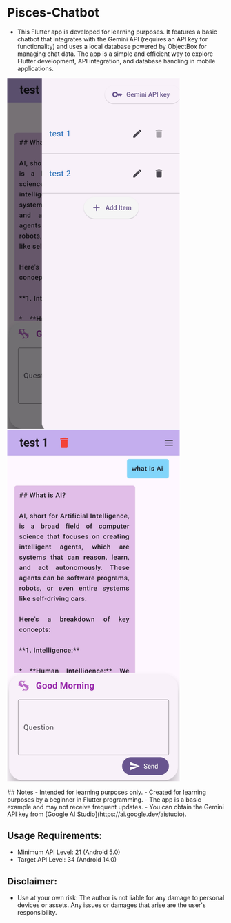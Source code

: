 # Pisces-Chatbot
- This Flutter app is developed for learning purposes. It features a basic chatbot that integrates with the Gemini API (requires an API key for functionality) and uses a local database powered by ObjectBox for managing chat data. The app is a simple and efficient way to explore Flutter development, API integration, and database handling in mobile applications.
<p float="left">
  <img src="./android/lib/assets/images/chat-lists.jpg" alt="Chat Lists" width="400" />
  <img src="./android/lib/assets/images/chat-page.jpg" alt="Chat Page" width="400" />
</p>
## Notes
- Intended for learning purposes only.
- Created for learning purposes by a beginner in Flutter programming. 
- The app is a basic example and may not receive frequent updates.
- You can obtain the Gemini API key from [Google AI Studio](https://ai.google.dev/aistudio).

## Usage Requirements:
- Minimum API Level: 21 (Android 5.0)
- Target API Level: 34 (Android 14.0)
  
## Disclaimer:
- Use at your own risk: The author is not liable for any damage to personal devices or assets. Any issues or damages that arise are the user's responsibility.
